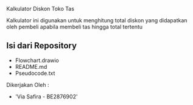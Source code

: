 Kalkulator Diskon Toko Tas

Kalkulator ini digunakan untuk menghitung total diskon yang didapatkan oleh pembeli apabila membeli tas hingga total tertentu

## Isi dari Repository
- Flowchart.drawio
- README.md
- Pseudocode.txt

Dikerjakan Oleh :
- 'Via Safira - BE2876902'